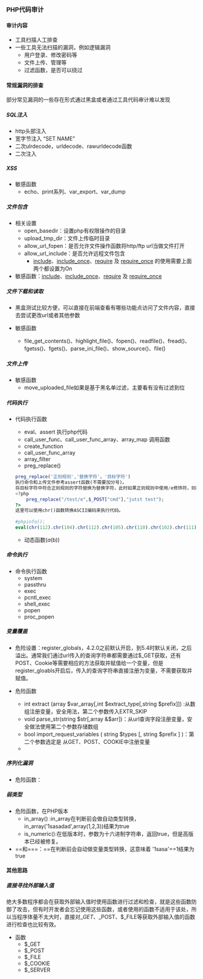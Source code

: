 ### PHP代码审计

#### 审计内容

* 工具扫描人工排查
* 一些工具无法扫描的漏洞，例如逻辑漏洞
  * 用户登录、修改密码等
  * 文件上传、管理等
  * 过滤函数，是否可以绕过

#### 常规漏洞的排查

部分常见漏洞的一些存在形式通过黑盒或者通过工具代码审计难以发现

##### SQL注入

* http头部注入
* 宽字节注入 “SET NAME”
* 二次ulrdecode，urldecode、rawurldecode函数
* 二次注入

##### XSS

* 敏感函数
  * echo、print系列、var_export、var_dump

##### 文件包含

* 相关设置
  * open_basedir：设置php有权限操作的目录
  * upload_tmp_dir：文件上传临时目录
  * allow_url_fopen：是否允许文件操作函数将http/ftp url当做文件打开
  * allow_url_include：是否允许远程文件包含
    * [include](https://www.php.net/manual/zh/function.include.php)、[include_once](https://www.php.net/manual/zh/function.include-once.php)、[require](https://www.php.net/manual/zh/function.require.php) 及 [require_once](https://www.php.net/manual/zh/function.require-once.php) 的使用需要上面两个都设置为On
* 敏感函数：[include](https://www.php.net/manual/zh/function.include.php)、[include_once](https://www.php.net/manual/zh/function.include-once.php)、[require](https://www.php.net/manual/zh/function.require.php) 及 [require_once](https://www.php.net/manual/zh/function.require-once.php) 

##### 文件下载和读取

* 黑盒测试比较方便，可以直接在前端查看有哪些功能点访问了文件内容，直接去尝试更改url或者其他参数

* 敏感函数
  * file_get_contents()、highlight_file()、fopen()、readfile()、fread()、fgetss()、fgets()、parse_ini_file()、show_source()、file()

##### 文件上传

* 敏感函数
  * move_uploaded_file如果是基于黑名单过滤，主要看有没有过滤到位

##### 代码执行

* 代码执行函数

  * eval、assert 执行php代码
  * call_user_func、call_user_func_array、array_map 调用函数
  * create_function
  * call_user_func_array
  * array_filter
  * preg_replace()

  ```php
  preg_replace('正则规则','替换字符'，'目标字符')
  执行命令和上传文件参考assert函数(不需要加分号)。
  将目标字符中符合正则规则的字符替换为替换字符，此时如果正则规则中使用/e修饰符，则存在代码执行漏洞。
  <?php
      preg_replace("/test/e",$_POST["cmd"],"jutst test");
  ?>
  这里可以使用chr()函数转换ASCII编码来执行代码。
   
  #phpinfo();
  eval(chr(112).chr(104).chr(112).chr(105).chr(110).chr(102).chr(111).chr(40).chr(41).chr(59))
  ```

  

  * 动态函数($a($b))

##### 命令执行

* 命令执行函数
  * system
  * passthru
  * exec
  * pcntl_exec
  * shell_exec
  * popen
  * proc_popen

##### 变量覆盖

* 危险设置：register_globals，4.2.0之前默认开启，到5.4时默认关闭，之后溢出。通常我们通过url传入的查询字符串都需要通过$\_GET获取，还有POST、Cookie等需要相应的方法获取并赋值给一个变量，但是register_gloabls开启后，传入的查询字符串直接注册为变量，不需要获取并赋值。

* 危险函数
  * int extract (array $var_array[,int $extract_type[,string $prefix]]) :从数组注册变量，安全用法，第二个参数传入EXTR_SKIP
  * void parse_str(string $str[,array &$arr])：从url查询字段注册变量，安全做法使用第二个参数存储数组
  * bool import_request_variables ( string $types [, string $prefix ] )：第二个参数选定是 从GET、POST、COOKIE中注册变量
  * 

##### 序列化漏洞

* 危险函数：



##### 弱类型

* 危险函数，在PHP版本
  * in_array() :in\_array在判断前会做自动类型转换，in_array('1sasadad',array(1,2,3))结果为true
  * is_numeric():在低版本时，参数为十六进制字符串，返回true，但是高版本已经被修复。
* ==和===：==在判断前会自动做变量类型转换，这意味着 '1sasa'==1结果为true

#### 其他思路

##### 直接寻找外部输入值

  绝大多数程序都会在获取外部输入值时使用函数进行过滤和检查，就是这些函数防御了攻击，但有时开发者会忘记使用这些函数，或者使用的函数不适用于该处，所以当程序体量不太大时，直接对$\_GET、$\_POST、$\_FILE等获取外部输入值的函数进行检查也比较有效。

* 函数
  * $_GET
  * $_POST
  * $_FILE
  * $_COOKIE
  * $_SERVER
